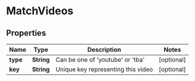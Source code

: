 
# MatchVideos

## Properties
Name | Type | Description | Notes
------------ | ------------- | ------------- | -------------
**type** | **String** | Can be one of &#39;youtube&#39; or &#39;tba&#39; |  [optional]
**key** | **String** | Unique key representing this video |  [optional]



